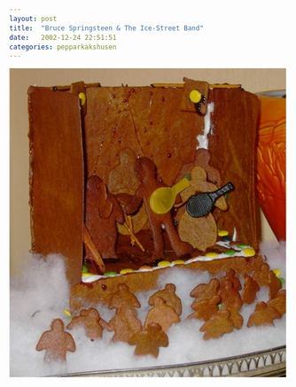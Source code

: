 ```yaml
---
layout: post
title:  "Bruce Springsteen & The Ice-Street Band"
date:   2002-12-24 22:51:51
categories: pepparkakshusen
---
```


![Bruce](/img/pepparkakshusen/2002/bruce1.jpg)

